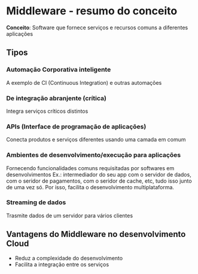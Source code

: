 # Middleware - resumo do conceito
**Conceito**: Software que fornece serviços e recursos comuns a diferentes aplicações

## Tipos
### Automação Corporativa inteligente
A exemplo de CI (Continuous Integration) e outras automações

### De integração abranjente (crítica)
Integra serviços críticos distintos

### APIs (Interface de programação de aplicações)
Conecta produtos e serviços diferentes usando uma camada em comum

### Ambientes de desenvolvimento/execução para aplicações
Fornecendo funcionalidades comuns requisitadas por softwares em desenvolvimentos
Ex.: intermediador do seu app com o servidor de dados, com o seridor de pagamentos, com o seridor de cache, etc, tudo isso junto de uma vez só.
Por isso, facilita o desenvolvimento multiplataforma.

### Streaming de dados
Trasmite dados de um servidor para vários clientes


## Vantagens do Middleware no desenvolvimento Cloud
- Reduz a complexidade do desenvolvimento
- Facilita a integração entre os serviços


